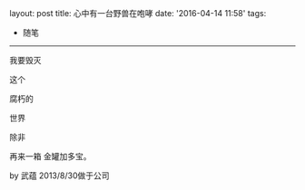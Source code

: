 layout: post
title: 心中有一台野兽在咆哮
date: '2016-04-14 11:58'
tags:
  - 随笔
---
我要毁灭

这个

腐朽的

世界

除非

再来一箱
金罐加多宝。

by 武蕴
2013/8/30做于公司
